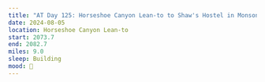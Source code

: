 ```yaml
---
title: "AT Day 125: Horseshoe Canyon Lean-to to Shaw's Hostel in Monson, ME"
date: 2024-08-05
location: Horseshoe Canyon Lean-to
start: 2073.7
end: 2082.7
miles: 9.0
sleep: Building
mood: 🙂
---
```

